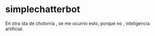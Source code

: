 # simplechatterbot

En otra ida de chotorria , se me ocurrio esto, porqué no , inteligencia artificial.

